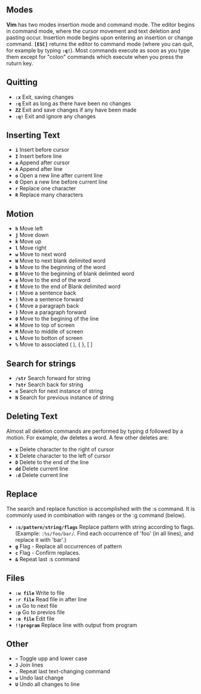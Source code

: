 ## Modes
**Vim** has two modes insertion mode and command mode. The editor begins in command mode, where the cursor movement and text deletion and pasting occur. Insertion mode begins upon entering an insertion or change command. **`[ESC]`** returns the editor to command mode (where you can quit, for example by typing **`:q!`**). Most commands execute as soon as you type them except for "colon" commands which execute when you press the ruturn key.

## Quitting
* **`:x`**  Exit, saving changes <br/>
* **`:q`**  Exit as long as there have been no changes <br/>
* **`ZZ`**  Exit and save changes if any have been made <br/>
* **`:q!`** Exit and ignore any changes<br/>

## Inserting Text
* **`i`**   Insert before cursor <br/>
* **`I`**   Insert before line <br/>
* **`a`**   Append after cursor <br/>
* **`A`**   Append after line <br/>
* **`o`**   Open a new line after current line <br/>
* **`O`**   Open a new line before current line <br/>
* **`r`**   Replace one character <br/>
* **`R`**   Replace many characters <br/>

## Motion
* **`h`**   Move left <br/>
* **`j`**   Move down  <br/>
* **`k`**   Move up  <br/>
* **`l`**   Move right  <br/>
* **`w`**   Move to next word  <br/>
* **`W`**   Move to next blank delimited word <br/>
* **`b`**   Move to the beginning of the word <br/>
* **`B`**   Move to the beginning of blank delimted word <br/>
* **`e`**   Move to the end of the word <br/>
* **`E`**   Move to the end of Blank delimited word <br/>
* **`(`**   Move a sentence back <br/>
* **`)`**   Move a sentence forward <br/>
* **`{`**   Move a paragraph back <br/>
* **`}`**   Move a paragraph forward <br/>
* **`0`**   Move to the begining of the line <br/>
* **`H`**   Move to top of screen <br/>
* **`M`**   Move to middle of screen <br/>
* **`L`**   Move to botton of screen <br/>
* **`%`**   Move to associated ( ), { }, [ ] <br/>

## Search for strings
* **`/str`**    Search forward for string<br/>
* **`?str`**    Search back for string<br/>
* **`n`**   Search for next instance of string<br/>
* **`N`**   Search for previous instance of string<br/>

## Deleting Text
Almost all deletion commands are performed by typing d followed by a motion. For example, dw deletes a word. A few other deletes are:

* **`x`**   Delete character to the right of cursor<br/>
* **`X`**   Delete character to the left of cursor<br/>
* **`D`**   Delete to the end of the line<br/>
* **`dd`**  Delete current line<br/>
* **`:d`**  Delete current line<br/>

## Replace
The search and replace function is accomplished with the :s command. It is commonly used in combination with ranges or the :g command (below).

* **`:s/pattern/string/flags`** Replace pattern with string according to flags. (Example: `:%s/foo/bar/`. Find each occurrence of 'foo' (in all lines), and replace it with 'bar'.) <br/>
* **`g`** Flag - Replace all occurrences of pattern <br/>
* **`c`** Flag - Confirm replaces. <br/>
* **`&`** Repeat last :s command <br/>

## Files
* **`:w file`** Write to file<br/>
* **`:r file`** Read file in after line<br/>
* **`:n`**  Go to next file<br/>
* **`:p`**  Go to previos file<br/>
* **`:e file`** Edit file<br/>
* **`!!program`**   Replace line with output from program<br/>

## Other
* **`~`**   Toggle upp and lower case <br/>
* **`J`**   Join lines <br/>
* **`.`**   Repeat last text-changing command <br/>
* **`u`**   Undo last change <br/>
* **`U`**   Undo all changes to line <br/>
